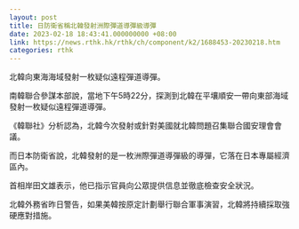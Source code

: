 ```yaml
---
layout: post
title: 日防衛省稱北韓發射洲際彈道導彈級導彈
date: 2023-02-18 18:43:41.000000000 +08:00
link: https://news.rthk.hk/rthk/ch/component/k2/1688453-20230218.htm
categories: rthk
---
```


北韓向東海海域發射一枚疑似遠程彈道導彈。

南韓聯合參謀本部說，當地下午5時22分，探測到北韓在平壤順安一帶向東部海域發射一枚疑似遠程彈道導彈。

《韓聯社》分析認為，北韓今次發射或針對美國就北韓問題召集聯合國安理會會議。

而日本防衛省說，北韓發射的是一枚洲際彈道導彈級的導彈，它落在日本專屬經濟區內。

首相岸田文雄表示，他已指示官員向公眾提供信息並徹底檢查安全狀況。

北韓外務省昨日警告，如果美韓按原定計劃舉行聯合軍事演習，北韓將持續採取強硬應對措施。

